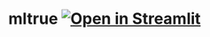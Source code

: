 # mltrue [![Open in Streamlit](https://static.streamlit.io/badges/streamlit_badge_black_white.svg)](https://share.streamlit.io/contactsrikanthds/mltrue/main/app.py)
